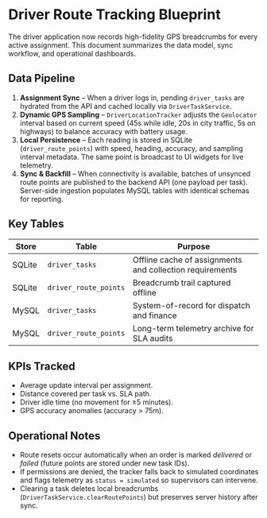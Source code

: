 # Driver Route Tracking Blueprint

The driver application now records high-fidelity GPS breadcrumbs for every active assignment. This document summarizes the data model, sync workflow, and operational dashboards.

## Data Pipeline
1. **Assignment Sync** – When a driver logs in, pending `driver_tasks` are hydrated from the API and cached locally via `DriverTaskService`.
2. **Dynamic GPS Sampling** – `DriverLocationTracker` adjusts the `Geolocator` interval based on current speed (45s while idle, 20s in city traffic, 5s on highways) to balance accuracy with battery usage.
3. **Local Persistence** – Each reading is stored in SQLite (`driver_route_points`) with speed, heading, accuracy, and sampling interval metadata. The same point is broadcast to UI widgets for live telemetry.
4. **Sync & Backfill** – When connectivity is available, batches of unsynced route points are published to the backend API (one payload per task). Server-side ingestion populates MySQL tables with identical schemas for reporting.

## Key Tables
| Store | Table | Purpose |
| --- | --- | --- |
| SQLite | `driver_tasks` | Offline cache of assignments and collection requirements |
| SQLite | `driver_route_points` | Breadcrumb trail captured offline |
| MySQL | `driver_tasks` | System-of-record for dispatch and finance |
| MySQL | `driver_route_points` | Long-term telemetry archive for SLA audits |

## KPIs Tracked
- Average update interval per assignment.
- Distance covered per task vs. SLA path.
- Driver idle time (no movement for ≥5 minutes).
- GPS accuracy anomalies (accuracy > 75m).

## Operational Notes
- Route resets occur automatically when an order is marked *delivered* or *failed* (future points are stored under new task IDs).
- If permissions are denied, the tracker falls back to simulated coordinates and flags telemetry as `status = simulated` so supervisors can intervene.
- Clearing a task deletes local breadcrumbs (`DriverTaskService.clearRoutePoints`) but preserves server history after sync.

